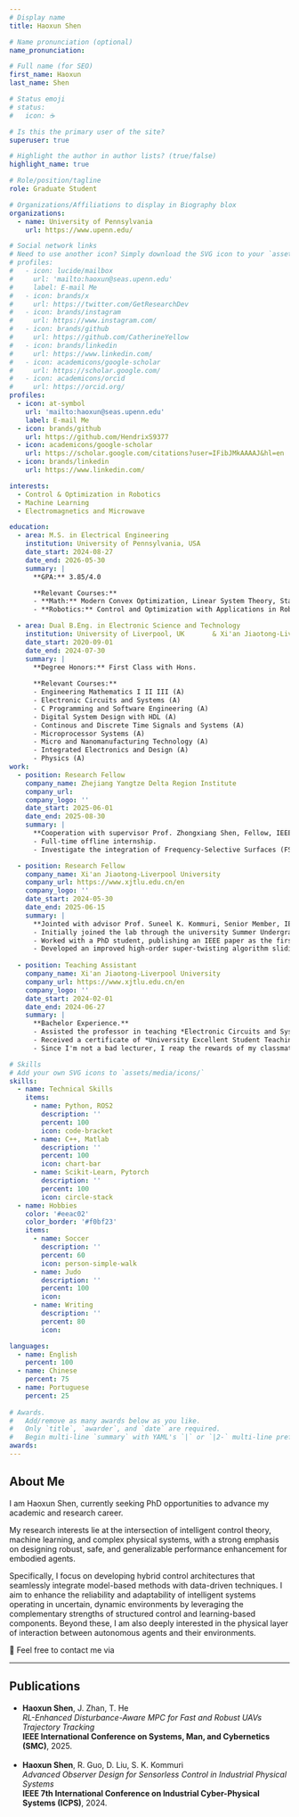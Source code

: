 ```yaml
---
# Display name
title: Haoxun Shen

# Name pronunciation (optional)
name_pronunciation: 

# Full name (for SEO)
first_name: Haoxun
last_name: Shen

# Status emoji
# status:
#   icon: ☕️

# Is this the primary user of the site?
superuser: true

# Highlight the author in author lists? (true/false)
highlight_name: true

# Role/position/tagline
role: Graduate Student

# Organizations/Affiliations to display in Biography blox
organizations:
  - name: University of Pennsylvania
    url: https://www.upenn.edu/

# Social network links
# Need to use another icon? Simply download the SVG icon to your `assets/media/icons/` folder.
# profiles:
#   - icon: lucide/mailbox
#     url: 'mailto:haoxun@seas.upenn.edu'
#     label: E-mail Me
#   - icon: brands/x
#     url: https://twitter.com/GetResearchDev
#   - icon: brands/instagram
#     url: https://www.instagram.com/
#   - icon: brands/github
#     url: https://github.com/CatherineYellow
#   - icon: brands/linkedin
#     url: https://www.linkedin.com/
#   - icon: academicons/google-scholar
#     url: https://scholar.google.com/
#   - icon: academicons/orcid
#     url: https://orcid.org/
profiles:
  - icon: at-symbol
    url: 'mailto:haoxun@seas.upenn.edu'
    label: E-mail Me
  - icon: brands/github
    url: https://github.com/HendrixS9377
  - icon: academicons/google-scholar
    url: https://scholar.google.com/citations?user=IFibJMkAAAAJ&hl=en
  - icon: brands/linkedin
    url: https://www.linkedin.com/

interests:
  - Control & Optimization in Robotics
  - Machine Learning
  - Electromagnetics and Microwave

education:
  - area: M.S. in Electrical Engineering
    institution: University of Pennsylvania, USA
    date_start: 2024-08-27
    date_end: 2026-05-30
    summary: |
      **GPA:** 3.85/4.0

      **Relevant Courses:**
      - **Math:** Modern Convex Optimization, Linear System Theory, Stat for Data Science.
      - **Robotics:** Control and Optimization with Applications in Robotics, Learning in Robotics, Autonomous Racing Cars, Nanorobotics.

  - area: Dual B.Eng. in Electronic Science and Technology 
    institution: University of Liverpool, UK       & Xi'an Jiaotong-Liverpool University, China
    date_start: 2020-09-01
    date_end: 2024-07-30
    summary: |
      **Degree Honors:** First Class with Hons.
    
      **Relevant Courses:**
      - Engineering Mathematics I II III (A)
      - Electronic Circuits and Systems (A)
      - C Programming and Software Engineering (A)
      - Digital System Design with HDL (A)
      - Continous and Discrete Time Signals and Systems (A)
      - Microprocessor Systems (A)
      - Micro and Nanomanufacturing Technology (A)
      - Integrated Electronics and Design (A)
      - Physics (A)
work:
  - position: Research Fellow
    company_name: Zhejiang Yangtze Delta Region Institute
    company_url: 
    company_logo: ''
    date_start: 2025-06-01
    date_end: 2025-08-30
    summary: |
      **Cooperation with supervisor Prof. Zhongxiang Shen, Fellow, IEEE.**
      - Full-time offline internship.
      - Investigate the integration of Frequency-Selective Surfaces (FSS) and Reconfigurable Intelligent Surfaces (RIS) to enhance the autonomy and adaptability of complex physical systems through improved electromagnetic environment control.

  - position: Research Fellow
    company_name: Xi'an Jiaotong-Liverpool University
    company_url: https://www.xjtlu.edu.cn/en
    company_logo: ''
    date_start: 2024-05-30
    date_end: 2025-06-15
    summary: |
      **Jointed with advisor Prof. Suneel K. Kommuri, Senior Member, IEEE.**
      - Initially joined the lab through the university Summer Undergraduate Research Fellowship program, and continued working as a Research Fellow throughout the academic year, culminating in an undergraduate thesis.
      - Worked with a PhD student, publishing an IEEE paper as the first author.
      - Developed an improved high-order super-twisting algorithm sliding mode observer for drives sensorless control in cyber-physical systems (CPS).
    
  - position: Teaching Assistant
    company_name: Xi'an Jiaotong-Liverpool University
    company_url: https://www.xjtlu.edu.cn/en
    company_logo: ''
    date_start: 2024-02-01
    date_end: 2024-06-27
    summary: |
      **Bachelor Experience.**  
      - Assisted the professor in teaching *Electronic Circuits and Systems*, with weekly recitation.  
      - Received a certificate of *University Excellent Student Teaching Assistant*.
      - Since I'm not a bad lecturer, I reap the rewards of my classmates' boba milk tea.  

# Skills
# Add your own SVG icons to `assets/media/icons/`
skills:
  - name: Technical Skills
    items:
      - name: Python, ROS2
        description: ''
        percent: 100
        icon: code-bracket
      - name: C++, Matlab
        description: ''
        percent: 100
        icon: chart-bar
      - name: Scikit-Learn, Pytorch
        description: ''
        percent: 100
        icon: circle-stack
  - name: Hobbies
    color: '#eeac02'
    color_border: '#f0bf23'
    items:
      - name: Soccer
        description: ''
        percent: 60
        icon: person-simple-walk
      - name: Judo
        description: ''
        percent: 100
        icon: 
      - name: Writing
        description: ''
        percent: 80
        icon:

languages:
  - name: English
    percent: 100
  - name: Chinese
    percent: 75
  - name: Portuguese
    percent: 25
    
# Awards.
#   Add/remove as many awards below as you like.
#   Only `title`, `awarder`, and `date` are required.
#   Begin multi-line `summary` with YAML's `|` or `|2-` multi-line prefix and indent 2 spaces below.
awards:
---
```



## About Me

I am Haoxun Shen, currently seeking PhD opportunities to advance my academic and research career.

My research interests lie at the intersection of intelligent control theory, machine learning, and complex physical systems, with a strong emphasis on designing robust, safe, and generalizable performance enhancement for embodied agents.

Specifically, I focus on developing hybrid control architectures that seamlessly integrate model-based methods with data-driven techniques. I aim to enhance the reliability and adaptability of intelligent systems operating in uncertain, dynamic environments by leveraging the complementary strengths of structured control and learning-based components. Beyond these, I am also deeply interested in the physical layer of interaction between autonomous agents and their environments.

<p> 📧 Feel free to contact me via <span id="email"></span></p>
<script>
  document.getElementById("email").innerHTML =
    '<a href="mailto:' + 'haoxun' + '@' + 'seas.upenn.edu">haoxun@seas.upenn.edu</a>';
</script>

---

## Publications

<ul>
  <li>
    <strong>Haoxun Shen</strong>, J. Zhan, T. He<br>
    <i>RL-Enhanced Disturbance-Aware MPC for Fast and Robust UAVs Trajectory Tracking</i><br>
    <b>IEEE International Conference on Systems, Man, and Cybernetics (SMC)</b>, 2025.
  </li>
  <br>
  <li>
    <strong>Haoxun Shen</strong>, R. Guo, D. Liu, S. K. Kommuri<br>
    <i>Advanced Observer Design for Sensorless Control in Industrial Physical Systems</i><br>
    <b>IEEE 7th International Conference on Industrial Cyber-Physical Systems (ICPS)</b>, 2024.
  </li>
</ul>

